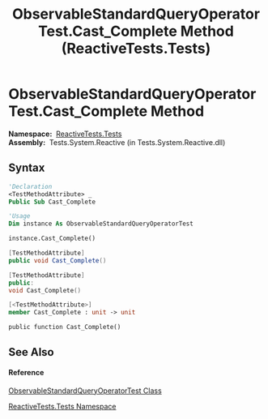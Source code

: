 ﻿---
title: ObservableStandardQueryOperatorTest.Cast_Complete Method  (ReactiveTests.Tests)
TOCTitle: Cast_Complete Method
ms:assetid: M:ReactiveTests.Tests.ObservableStandardQueryOperatorTest.Cast_Complete
ms:mtpsurl: https://msdn.microsoft.com/en-us/library/reactivetests.tests.observablestandardqueryoperatortest.cast_complete(v=VS.103)
ms:contentKeyID: 36619734
ms.date: 06/28/2011
mtps_version: v=VS.103
f1_keywords:
- ReactiveTests.Tests.ObservableStandardQueryOperatorTest.Cast_Complete
dev_langs:
- CSharp
- JScript
- VB
- FSharp
- c++
---

# ObservableStandardQueryOperatorTest.Cast\_Complete Method

**Namespace:**  [ReactiveTests.Tests](hh289046\(v=vs.103\).md)  
**Assembly:**  Tests.System.Reactive (in Tests.System.Reactive.dll)

## Syntax

``` vb
'Declaration
<TestMethodAttribute> _
Public Sub Cast_Complete
```

``` vb
'Usage
Dim instance As ObservableStandardQueryOperatorTest

instance.Cast_Complete()
```

``` csharp
[TestMethodAttribute]
public void Cast_Complete()
```

``` c++
[TestMethodAttribute]
public:
void Cast_Complete()
```

``` fsharp
[<TestMethodAttribute>]
member Cast_Complete : unit -> unit 
```

``` jscript
public function Cast_Complete()
```

## See Also

#### Reference

[ObservableStandardQueryOperatorTest Class](hh288944\(v=vs.103\).md)

[ReactiveTests.Tests Namespace](hh289046\(v=vs.103\).md)

